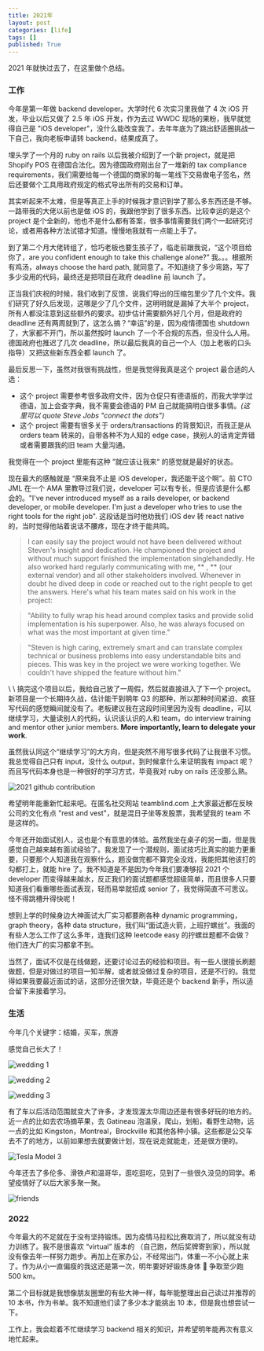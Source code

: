```yaml
---
title: 2021年
layout: post
categories: [life]
tags: []
published: True
---
```


2021 年就快过去了，在这里做个总结。

### 工作

今年是第一年做 backend developer。大学时代 6 次实习里我做了 4 次 iOS 开发，毕业以后又做了 2.5 年 iOS 开发，作为去过 WWDC 现场的果粉，我早就觉得自己是 "iOS developer"，没什么能改变我了。去年年底为了跳出舒适圈挑战一下自己，我向老板申请转 backend，结果成真了。

埋头学了一个月的 ruby on rails 以后我被介绍到了一个新 project，就是把 Shopify POS 在德国合法化。因为德国政府刚出台了一堆新的 tax compliance requirements，我们需要给每一个德国的商家的每一笔线下交易做电子签名，然后还要做个工具用政府规定的格式导出所有的交易和订单。

其实听起来不太难，但是等真正上手的时候我才意识到学了那么多东西还是不够。一路带我的大佬以前也是做 iOS 的，我跟他学到了很多东西。比较幸运的是这个 project 是个全新的，他也不是什么都有答案，很多事情需要我们两个一起研究讨论，或者用各种方法试错才知道。慢慢地我就有一点能上手了。

到了第二个月大佬转组了，恰巧老板也要生孩子了，临走前跟我说，“这个项目给你了，are you confident enough to take this challenge alone?” 我。。。根据所有鸡汤，always choose the hard path, 就同意了。不知道绕了多少弯路，写了多少没用的代码，最终还是把项目在政府 deadline 前 launch 了。

正当我们庆祝的时候，我们收到了反馈，说我们导出的压缩包里少了几个文件。我们研究了好久后发现，这哪是少了几个文件，这明明就是漏掉了大半个 project，所有人都没注意到这些额外的要求。初步估计需要额外好几个月，但是政府的 deadline 还有两周就到了，这怎么搞？“幸运”的是，因为疫情德国也 shutdown 了，大家都不开门，所以虽然按时 launch 了一个不合规的东西，但没什么人用。德国政府也推迟了几次 deadline，所以最后我真的自己一个人（加上老板的口头指导）又把这些新东西全都 launch 了。

最后反思一下，虽然对我很有挑战性，但是我觉得我真是这个 project 最合适的人选：
- 这个 project 需要参考很多政府文件，因为仓促只有德语版的，而我大学学过德语，加上会查字典，我不需要会德语的 PM 自己就能搞明白很多事情。_(这里可以 quote Steve Jobs "connect the dots")_
- 这个 project 需要有很多关于 orders/transactions 的背景知识，而我正是从 orders team 转来的，自带各种不为人知的 edge case，换别人的话肯定弄错或者需要跟我的旧 team 大量沟通。

我觉得在一个 project 里能有这种 ”就应该让我来“ 的感觉就是最好的状态。

现在最大的感触就是 “原来我不止是 iOS developer，我还能干这个啊”。前 CTO JML 在一个 AMA 里教导过我们说，developer 可以有专长，但是应该是什么都会的。"I've never introduced myself as a rails developer, or backend developer, or mobile developer. I'm just a developer who tries to use the right tools for the right job". 这段话是当时他劝我们 iOS dev 转 react native 的，当时觉得他站着说话不腰疼，现在才终于能共鸣。

> I can easily say the project would not have been delivered without Steven's insight and dedication. He championed the project and without much support finished the implementation singlehandedly. He also worked hard regularly communicating with me, ** , ** (our external vendor) and all other stakeholders involved. Whenever in doubt he dived deep in code or reached out to the right people to get the answers. Here's what his team mates said on his work in the project:

> "Ability to fully wrap his head around complex tasks and provide solid implementation is his superpower. Also, he was always focused on what was the most important at given time."

> "Steven is high caring, extremely smart and can translate complex technical or business problems into easy understandable bits and pieces. This was key in the project we were working together. We couldn't have shipped the feature without him."

\\
\\
搞完这个项目以后，我给自己放了一周假，然后就直接进入了下一个 project。新项目是一个长期持久战，估计能干到明年 Q3 的那种，所以那种时间紧迫、疯狂写代码的感觉瞬间就没有了。老板建议我在这段时间里因为没有 deadline，可以继续学习，大量读别人的代码，认识该认识的人和 team，do interview training and mentor other junior members. **More importantly, learn to delegate your work**.

虽然我认同这个“继续学习”的大方向，但是突然不用写很多代码了让我很不习惯。我总觉得自己只有 input，没什么 output，到时候拿什么来证明我有 impact 呢？而且写代码本身也是一种很好的学习方式，毕竟我对 ruby on rails 还没那么熟。

![2021 github contribution](/assets/2021github.png)

希望明年能重新忙起来吧。在匿名社交网站 teamblind.com 上大家最近都在反映公司的文化有点 "rest and vest"，就是混日子坐等发股票，我希望我的 team 不是这样的。

今年还开始面试别人，这也是个有意思的体验。虽然我坐在桌子的另一面，但是我感觉自己越来越有面试经验了。我发现了一个潜规则，面试技巧比真实的能力更重要，只要那个人知道我在观察什么，题没做完都不算完全没戏，我能把其他该打的勾都打上，就能 hire 了。我不知道是不是因为今年我们要凑够招 2021 个 developer 而变得越来越水，反正我们的面试题都感觉超级简单，而且很多人只要知道我们看重哪些面试表现，轻而易举就招成 senior 了，我觉得简直不可思议。怪不得跳槽升得快呢！

想到上学的时候身边大神面试大厂实习都要刷各种 dynamic programming，graph theory，各种 data structure，我们叫“面试造火箭，上班拧螺丝”。我面的有些人怎么工作了这么多年，连我们这种 leetcode easy 的拧螺丝题都不会做？他们连大厂的实习都拿不到。

当然了，面试不仅是在线做题，还要讨论过去的经验和项目。有一些人很擅长刷题做题，但是对做过的项目一知半解，或者就没做过复杂的项目，还是不行的。我觉得如果我要最近面试的话，这部分还很欠缺，毕竟还是个 backend 新手，所以适合留下来接着学习。

### 生活

今年几个关键字：结婚，买车，旅游

感觉自己长大了！

![wedding 1](/assets/wedding1.jpg)

![wedding 2](/assets/wedding2.jpg)

![wedding 3](/assets/wedding3.jpg)

有了车以后活动范围就变大了许多，才发现渥太华周边还是有很多好玩的地方的。近一点的比如去农场摘苹果，去 Gatineau 泡温泉，爬山，划船，看野生动物，远一点的比如 Kingston，Montreal，Brockville 和其他各种小镇。这些都是公交车去不了的地方，以前如果想去就要做计划，现在说走就能走，还是很方便的。

![Tesla Model 3](/assets/tesla.jpg)

今年还去了多伦多、滑铁卢和温哥华，逛吃逛吃，见到了一些很久没见的同学。希望疫情好了以后大家多聚一聚。

![friends](/assets/friends.jpg)

### 2022

今年最大的不足就在于没有坚持锻炼。因为疫情马拉松比赛取消了，所以就没有动力训练了。我不是很喜欢 “virtual” 版本的 （自己跑，然后奖牌寄到家），所以就没有像去年一样努力跑步。再加上在家办公，不经常出门，体重一不小心就上来了。作为从小一直偏瘦的我这还是第一次，明年要好好锻炼身体 💪 争取至少跑 500 km。

第二个目标就是我想像朋友圈里的有些大神一样，每年能整理出自己读过并推荐的 10 本书，作为书单。我不知道他们读了多少本才能挑出 10 本，但是我也想尝试一下。

工作上，我会趁着不忙继续学习 backend 相关的知识，并希望明年能再次有意义地忙起来。

